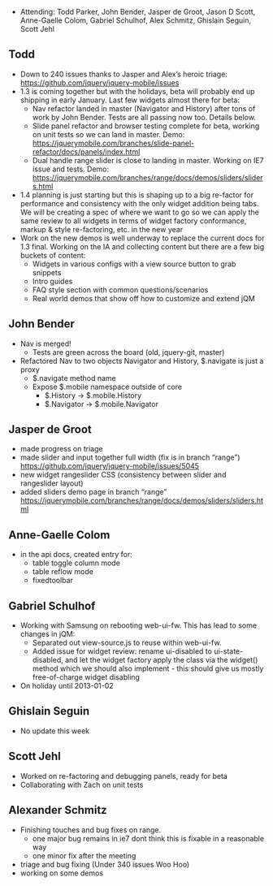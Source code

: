 * Attending: Todd Parker, John Bender, Jasper de Groot, Jason D Scott, Anne-Gaelle Colom, Gabriel Schulhof, Alex Schmitz, Ghislain Seguin, Scott Jehl

## Todd
* Down to 240 issues thanks to Jasper and Alex’s heroic triage: https://github.com/jquery/jquery-mobile/issues
* 1.3 is coming together but with the holidays, beta will probably end up shipping in early January. Last few widgets almost there for beta:
  - Nav refactor landed in master (Navigator and History) after tons of work by John Bender. Tests are all passing now too. Details below.
  - Slide panel refactor and browser testing complete for beta, working on unit tests so we can land in master. Demo: https://jquerymobile.com/branches/slide-panel-refactor/docs/panels/index.html
  - Dual handle range slider is close to landing in master. Working on IE7 issue and tests. Demo: https://jquerymobile.com/branches/range/docs/demos/sliders/sliders.html
* 1.4 planning is just starting but this is shaping up to a big re-factor for performance and consistency with the only widget addition being tabs. We will be creating a spec of where we want to go so we can apply the same review to all widgets in terms of widget factory conformance, markup & style re-factoring, etc. in the new year
* Work on the new demos is well underway to replace the current docs for 1.3 final. Working on the IA and collecting content but there are a few big buckets of content:
  - Widgets in various configs with a view source button to grab snippets
  - Intro guides
  - FAQ style section with common questions/scenarios
  - Real world demos that show off how to customize and extend jQM

## John Bender
* Nav is merged!
  - Tests are green across the board (old, jquery-git, master)
* Refactored Nav to two objects Navigator and History, $.navigate is just a proxy
  - $.navigate method name
  - Expose $.mobile namespace outside of core
    * $.History -> $.mobile.History
    * $.Navigator -> $.mobile.Navigator

## Jasper de Groot
* made progress on triage
* made slider and input together full width (fix is in branch “range”) https://github.com/jquery/jquery-mobile/issues/5045
* new widget rangeslider CSS (consistency between slider and rangeslider layout)
* added sliders demo page in branch “range” https://jquerymobile.com/branches/range/docs/demos/sliders/sliders.html

## Anne-Gaelle Colom
* in the api docs, created entry for:
  - table toggle column mode
  - table reflow mode
  - fixedtoolbar

## Gabriel Schulhof
* Working with Samsung on rebooting web-ui-fw. This has lead to some changes in jQM:
  - Separated out view-source.js to reuse within web-ui-fw.
  - Added issue for widget review: rename ui-disabled to ui-state-disabled, and let the widget factory apply the class via the widget() method which we should also implement - this should give us mostly free-of-charge widget disabling
* On holiday until 2013-01-02

## Ghislain Seguin
* No update this week

## Scott Jehl
* Worked on re-factoring and debugging panels, ready for beta
* Collaborating with Zach on unit tests

## Alexander Schmitz
* Finishing touches and bug fixes on range.
  - one major bug remains in ie7 dont think this is fixable in a reasonable way
  - one minor fix after the meeting
* triage and bug fixing (Under 340 issues Woo Hoo)
* working on some demos
